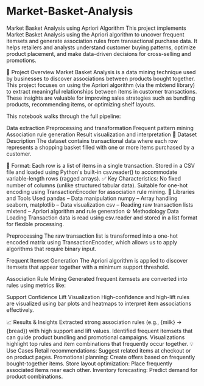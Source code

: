 # Market-Basket-Analysis
 Market Basket Analysis using Apriori Algorithm
This project implements Market Basket Analysis using the Apriori algorithm to uncover frequent itemsets and generate association rules from transactional purchase data. It helps retailers and analysts understand customer buying patterns, optimize product placement, and make data-driven decisions for cross-selling and promotions.

📌 Project Overview
Market Basket Analysis is a data mining technique used by businesses to discover associations between products bought together. This project focuses on using the Apriori algorithm (via the mlxtend library) to extract meaningful relationships between items in customer transactions. These insights are valuable for improving sales strategies such as bundling products, recommending items, or optimizing shelf layouts.

This notebook walks through the full pipeline:

Data extraction
Preprocessing and transformation
Frequent pattern mining
Association rule generation
Result visualization and interpretation
📂 Dataset Description
The dataset contains transactional data where each row represents a shopping basket filled with one or more items purchased by a customer.

📄 Format:
Each row is a list of items in a single transaction.
Stored in a CSV file and loaded using Python's built-in csv.reader() to accommodate variable-length rows (ragged arrays).
✅ Key Characteristics:
No fixed number of columns (unlike structured tabular data).
Suitable for one-hot encoding using TransactionEncoder for association rule mining.
🧰 Libraries and Tools Used
pandas – Data manipulation
numpy – Array handling
seaborn, matplotlib – Data visualization
csv – Reading raw transaction lists
mlxtend – Apriori algorithm and rule generation
⚙️ Methodology
Data Loading
Transaction data is read using csv.reader and stored in a list format for flexible processing.

Preprocessing
The raw transaction list is transformed into a one-hot encoded matrix using TransactionEncoder, which allows us to apply algorithms that require binary input.

Frequent Itemset Generation
The Apriori algorithm is applied to discover itemsets that appear together with a minimum support threshold.

Association Rule Mining
Generated frequent itemsets are converted into rules using metrics like:

Support
Confidence
Lift
Visualization
High-confidence and high-lift rules are visualized using bar plots and heatmaps to interpret item associations effectively.

📈 Results & Insights
Extracted strong association rules (e.g., {milk} → {bread}) with high support and lift values.
Identified frequent itemsets that can guide product bundling and promotional campaigns.
Visualizations highlight top rules and item combinations that frequently occur together.
💡 Use Cases
Retail recommendations: Suggest related items at checkout or on product pages.
Promotional planning: Create offers based on frequently bought-together items.
Store layout optimization: Place frequently associated items near each other.
Inventory forecasting: Predict demand for product combinations.
